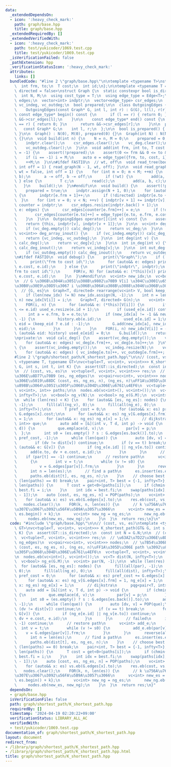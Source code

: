 ```yaml
---
data:
  _extendedDependsOn:
  - icon: ':heavy_check_mark:'
    path: graph/base.hpp
    title: graph/base.hpp
  _extendedRequiredBy: []
  _extendedVerifiedWith:
  - icon: ':heavy_check_mark:'
    path: test/yukicoder/1069.test.cpp
    title: test/yukicoder/1069.test.cpp
  _isVerificationFailed: false
  _pathExtension: hpp
  _verificationStatusIcon: ':heavy_check_mark:'
  attributes:
    links: []
  bundledCode: "#line 2 \"graph/base.hpp\"\n\ntemplate <typename T>\nstruct Edge {\n\
    \  int frm, to;\n  T cost;\n  int id;\n};\n\ntemplate <typename T = int, bool\
    \ directed = false>\nstruct Graph {\n  static constexpr bool is_directed = directed;\n\
    \  int N, M;\n  using cost_type = T;\n  using edge_type = Edge<T>;\n  vector<edge_type>\
    \ edges;\n  vector<int> indptr;\n  vector<edge_type> csr_edges;\n  vc<int> vc_deg,\
    \ vc_indeg, vc_outdeg;\n  bool prepared;\n\n  class OutgoingEdges {\n  public:\n\
    \    OutgoingEdges(const Graph* G, int l, int r) : G(G), l(l), r(r) {}\n\n   \
    \ const edge_type* begin() const {\n      if (l == r) { return 0; }\n      return\
    \ &G->csr_edges[l];\n    }\n\n    const edge_type* end() const {\n      if (l\
    \ == r) { return 0; }\n      return &G->csr_edges[r];\n    }\n\n  private:\n \
    \   const Graph* G;\n    int l, r;\n  };\n\n  bool is_prepared() { return prepared;\
    \ }\n\n  Graph() : N(0), M(0), prepared(0) {}\n  Graph(int N) : N(N), M(0), prepared(0)\
    \ {}\n\n  void build(int n) {\n    N = n, M = 0;\n    prepared = 0;\n    edges.clear();\n\
    \    indptr.clear();\n    csr_edges.clear();\n    vc_deg.clear();\n    vc_indeg.clear();\n\
    \    vc_outdeg.clear();\n  }\n\n  void add(int frm, int to, T cost = 1, int i\
    \ = -1) {\n    assert(!prepared);\n    assert(0 <= frm && 0 <= to && to < N);\n\
    \    if (i == -1) i = M;\n    auto e = edge_type({frm, to, cost, i});\n    edges.eb(e);\n\
    \    ++M;\n  }\n\n#ifdef FASTIO\n  // wt, off\n  void read_tree(bool wt = false,\
    \ int off = 1) { read_graph(N - 1, wt, off); }\n\n  void read_graph(int M, bool\
    \ wt = false, int off = 1) {\n    for (int m = 0; m < M; ++m) {\n      INT(a,\
    \ b);\n      a -= off, b -= off;\n      if (!wt) {\n        add(a, b);\n     \
    \ } else {\n        T c;\n        read(c);\n        add(a, b, c);\n      }\n \
    \   }\n    build();\n  }\n#endif\n\n  void build() {\n    assert(!prepared);\n\
    \    prepared = true;\n    indptr.assign(N + 1, 0);\n    for (auto&& e: edges)\
    \ {\n      indptr[e.frm + 1]++;\n      if (!directed) indptr[e.to + 1]++;\n  \
    \  }\n    for (int v = 0; v < N; ++v) { indptr[v + 1] += indptr[v]; }\n    auto\
    \ counter = indptr;\n    csr_edges.resize(indptr.back() + 1);\n    for (auto&&\
    \ e: edges) {\n      csr_edges[counter[e.frm]++] = e;\n      if (!directed)\n\
    \        csr_edges[counter[e.to]++] = edge_type({e.to, e.frm, e.cost, e.id});\n\
    \    }\n  }\n\n  OutgoingEdges operator[](int v) const {\n    assert(prepared);\n\
    \    return {this, indptr[v], indptr[v + 1]};\n  }\n\n  vc<int> deg_array() {\n\
    \    if (vc_deg.empty()) calc_deg();\n    return vc_deg;\n  }\n\n  pair<vc<int>,\
    \ vc<int>> deg_array_inout() {\n    if (vc_indeg.empty()) calc_deg_inout();\n\
    \    return {vc_indeg, vc_outdeg};\n  }\n\n  int deg(int v) {\n    if (vc_deg.empty())\
    \ calc_deg();\n    return vc_deg[v];\n  }\n\n  int in_deg(int v) {\n    if (vc_indeg.empty())\
    \ calc_deg_inout();\n    return vc_indeg[v];\n  }\n\n  int out_deg(int v) {\n\
    \    if (vc_outdeg.empty()) calc_deg_inout();\n    return vc_outdeg[v];\n  }\n\
    \n#ifdef FASTIO\n  void debug() {\n    print(\"Graph\");\n    if (!prepared) {\n\
    \      print(\"frm to cost id\");\n      for (auto&& e: edges) print(e.frm, e.to,\
    \ e.cost, e.id);\n    } else {\n      print(\"indptr\", indptr);\n      print(\"\
    frm to cost id\");\n      FOR(v, N) for (auto&& e: (*this)[v]) print(e.frm, e.to,\
    \ e.cost, e.id);\n    }\n  }\n#endif\n\n  vc<int> new_idx;\n  vc<bool> used_e;\n\
    \n  // G \u306B\u304A\u3051\u308B\u9802\u70B9 V[i] \u304C\u3001\u65B0\u3057\u3044\
    \u30B0\u30E9\u30D5\u3067 i \u306B\u306A\u308B\u3088\u3046\u306B\u3059\u308B\n\
    \  // {G, es}\n  Graph<T, directed> rearrange(vc<int> V, bool keep_eid = 0) {\n\
    \    if (len(new_idx) != N) new_idx.assign(N, -1);\n    int n = len(V);\n    FOR(i,\
    \ n) new_idx[V[i]] = i;\n    Graph<T, directed> G(n);\n    vc<int> history;\n\
    \    FOR(i, n) {\n      for (auto&& e: (*this)[V[i]]) {\n        if (len(used_e)\
    \ <= e.id) used_e.resize(e.id + 1);\n        if (used_e[e.id]) continue;\n   \
    \     int a = e.frm, b = e.to;\n        if (new_idx[a] != -1 && new_idx[b] !=\
    \ -1) {\n          history.eb(e.id);\n          used_e[e.id] = 1;\n          int\
    \ eid = (keep_eid ? e.id : -1);\n          G.add(new_idx[a], new_idx[b], e.cost,\
    \ eid);\n        }\n      }\n    }\n    FOR(i, n) new_idx[V[i]] = -1;\n    for\
    \ (auto&& eid: history) used_e[eid] = 0;\n    G.build();\n    return G;\n  }\n\
    \nprivate:\n  void calc_deg() {\n    assert(vc_deg.empty());\n    vc_deg.resize(N);\n\
    \    for (auto&& e: edges) vc_deg[e.frm]++, vc_deg[e.to]++;\n  }\n\n  void calc_deg_inout()\
    \ {\n    assert(vc_indeg.empty());\n    vc_indeg.resize(N);\n    vc_outdeg.resize(N);\n\
    \    for (auto&& e: edges) { vc_indeg[e.to]++, vc_outdeg[e.frm]++; }\n  }\n};\n\
    #line 2 \"graph/shortest_path/K_shortest_path.hpp\"\n\n// (cost, vs, es)\ntemplate\
    \ <typename T, typename GT>\nvc<tuple<T, vc<int>, vc<int>>> K_shortest_path(GT&\
    \ G, int s, int t, int K) {\n  assert(GT::is_directed);\n  const int N = G.N;\n\
    \n  // (cost, vs, es)\n  vc<tuple<T, vc<int>, vc<int>>> res;\n  // \u63A2\u7D22\
    \u306E\u8D77\u70B9 (es, ng_edges)\n  vc<pair<vc<int>, vc<int>>> nodes;\n  // \u7B54\
    \u306E\u5019\u88DC (cost, es, ng_es, n), (ng_es, n)\uFF1A\u305D\u306E path \u3092\
    \u898B\u3064\u3051\u305F\u3068\u304D\u306E\u6761\u4EF6\n  vc<tuple<T, vc<int>,\
    \ vc<int>, int>> paths;\n\n  nodes.eb(vc<int>(), vc<int>());\n  vc<T> dist(N,\
    \ infty<T>);\n  vc<bool> ng_v(N);\n  vc<bool> ng_e(G.M);\n  vc<int> par(N, -1);\n\
    \n  while (len(res) < K) {\n    for (auto&& [es, ng_es]: nodes) {\n      fill(all(par),\
    \ -1);\n      fill(all(ng_v), 0);\n      fill(all(ng_e), 0);\n      fill(all(dist),\
    \ infty<T>);\n\n      T pref_cost = 0;\n      for (auto&& x: es) pref_cost +=\
    \ G.edges[x].cost;\n\n      for (auto&& x: es) ng_v[G.edges[x].frm] = 1, ng_e[x]\
    \ = 1;\n      for (auto&& x: ng_es) ng_e[x] = 1;\n      // dijkstra\n      pqg<pair<T,\
    \ int>> que;\n      auto add = [&](int v, T d, int p) -> void {\n        if (chmin(dist[v],\
    \ d)) {\n          que.emplace(d, v);\n          par[v] = p;\n        }\n    \
    \  };\n      int s0 = (es.empty() ? s : G.edges[es.back()].to);\n      add(s0,\
    \ pref_cost, -1);\n      while (len(que)) {\n        auto [dv, v] = POP(que);\n\
    \        if (dv != dist[v]) continue;\n        if (v == t) break;\n        for\
    \ (auto&& e: G[v]) {\n          if (ng_e[e.id] || ng_v[e.to]) continue;\n    \
    \      add(e.to, dv + e.cost, e.id);\n        }\n      }\n      // failed\n  \
    \    if (par[t] == -1) continue;\n      // restore path\n      vc<int> add_e;\n\
    \      {\n        int v = t;\n        while (v != s0) {\n          add_e.eb(par[v]);\n\
    \          v = G.edges[par[v]].frm;\n        }\n      }\n      reverse(all(add_e));\n\
    \      int n = len(es);\n      // find a path\n      es.insert(es.end(), all(add_e));\n\
    \      paths.eb(dist[t], es, ng_es, n);\n    }\n    // choose best path\n    if\
    \ (len(paths) == 0) break;\n    pair<int, T> best = {-1, infty<T>};\n    FOR(i,\
    \ len(paths)) {\n      T cost = get<0>(paths[i]);\n      if (chmin(best.se, cost))\
    \ best.fi = i;\n    }\n    int idx = best.fi;\n    swap(paths[idx], paths[len(paths)\
    \ - 1]);\n    auto [cost, es, ng_es, n] = POP(paths);\n    vc<int> vs = {s};\n\
    \    for (auto&& x: es) vs.eb(G.edges[x].to);\n    res.eb(cost, vs, es);\n\n \
    \   nodes.clear();\n    FOR(k, n, len(es)) {\n      // k \u756A\u76EE\u306E\u8FBA\
    \u307E\u3067\u3092\u56FA\u5B9A\u3057\u3066\n      vc<int> new_es = {es.begin(),\
    \ es.begin() + k};\n      vc<int> new_ng = ng_es;\n      new_ng.eb(es[k]);\n \
    \     nodes.eb(new_es, new_ng);\n    }\n  }\n  return res;\n}\n"
  code: "#include \"graph/base.hpp\"\n\n// (cost, vs, es)\ntemplate <typename T, typename\
    \ GT>\nvc<tuple<T, vc<int>, vc<int>>> K_shortest_path(GT& G, int s, int t, int\
    \ K) {\n  assert(GT::is_directed);\n  const int N = G.N;\n\n  // (cost, vs, es)\n\
    \  vc<tuple<T, vc<int>, vc<int>>> res;\n  // \u63A2\u7D22\u306E\u8D77\u70B9 (es,\
    \ ng_edges)\n  vc<pair<vc<int>, vc<int>>> nodes;\n  // \u7B54\u306E\u5019\u88DC\
    \ (cost, es, ng_es, n), (ng_es, n)\uFF1A\u305D\u306E path \u3092\u898B\u3064\u3051\
    \u305F\u3068\u304D\u306E\u6761\u4EF6\n  vc<tuple<T, vc<int>, vc<int>, int>> paths;\n\
    \n  nodes.eb(vc<int>(), vc<int>());\n  vc<T> dist(N, infty<T>);\n  vc<bool> ng_v(N);\n\
    \  vc<bool> ng_e(G.M);\n  vc<int> par(N, -1);\n\n  while (len(res) < K) {\n  \
    \  for (auto&& [es, ng_es]: nodes) {\n      fill(all(par), -1);\n      fill(all(ng_v),\
    \ 0);\n      fill(all(ng_e), 0);\n      fill(all(dist), infty<T>);\n\n      T\
    \ pref_cost = 0;\n      for (auto&& x: es) pref_cost += G.edges[x].cost;\n\n \
    \     for (auto&& x: es) ng_v[G.edges[x].frm] = 1, ng_e[x] = 1;\n      for (auto&&\
    \ x: ng_es) ng_e[x] = 1;\n      // dijkstra\n      pqg<pair<T, int>> que;\n  \
    \    auto add = [&](int v, T d, int p) -> void {\n        if (chmin(dist[v], d))\
    \ {\n          que.emplace(d, v);\n          par[v] = p;\n        }\n      };\n\
    \      int s0 = (es.empty() ? s : G.edges[es.back()].to);\n      add(s0, pref_cost,\
    \ -1);\n      while (len(que)) {\n        auto [dv, v] = POP(que);\n        if\
    \ (dv != dist[v]) continue;\n        if (v == t) break;\n        for (auto&& e:\
    \ G[v]) {\n          if (ng_e[e.id] || ng_v[e.to]) continue;\n          add(e.to,\
    \ dv + e.cost, e.id);\n        }\n      }\n      // failed\n      if (par[t] ==\
    \ -1) continue;\n      // restore path\n      vc<int> add_e;\n      {\n      \
    \  int v = t;\n        while (v != s0) {\n          add_e.eb(par[v]);\n      \
    \    v = G.edges[par[v]].frm;\n        }\n      }\n      reverse(all(add_e));\n\
    \      int n = len(es);\n      // find a path\n      es.insert(es.end(), all(add_e));\n\
    \      paths.eb(dist[t], es, ng_es, n);\n    }\n    // choose best path\n    if\
    \ (len(paths) == 0) break;\n    pair<int, T> best = {-1, infty<T>};\n    FOR(i,\
    \ len(paths)) {\n      T cost = get<0>(paths[i]);\n      if (chmin(best.se, cost))\
    \ best.fi = i;\n    }\n    int idx = best.fi;\n    swap(paths[idx], paths[len(paths)\
    \ - 1]);\n    auto [cost, es, ng_es, n] = POP(paths);\n    vc<int> vs = {s};\n\
    \    for (auto&& x: es) vs.eb(G.edges[x].to);\n    res.eb(cost, vs, es);\n\n \
    \   nodes.clear();\n    FOR(k, n, len(es)) {\n      // k \u756A\u76EE\u306E\u8FBA\
    \u307E\u3067\u3092\u56FA\u5B9A\u3057\u3066\n      vc<int> new_es = {es.begin(),\
    \ es.begin() + k};\n      vc<int> new_ng = ng_es;\n      new_ng.eb(es[k]);\n \
    \     nodes.eb(new_es, new_ng);\n    }\n  }\n  return res;\n}"
  dependsOn:
  - graph/base.hpp
  isVerificationFile: false
  path: graph/shortest_path/K_shortest_path.hpp
  requiredBy: []
  timestamp: '2024-04-19 02:20:22+09:00'
  verificationStatus: LIBRARY_ALL_AC
  verifiedWith:
  - test/yukicoder/1069.test.cpp
documentation_of: graph/shortest_path/K_shortest_path.hpp
layout: document
redirect_from:
- /library/graph/shortest_path/K_shortest_path.hpp
- /library/graph/shortest_path/K_shortest_path.hpp.html
title: graph/shortest_path/K_shortest_path.hpp
---
```

